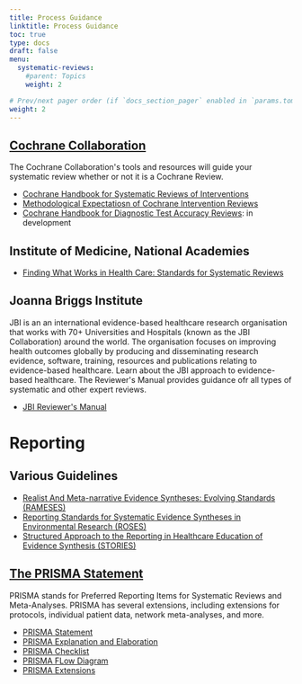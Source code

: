 ```yaml
---
title: Process Guidance
linktitle: Process Guidance
toc: true
type: docs
draft: false
menu:
  systematic-reviews:
    #parent: Topics
    weight: 2

# Prev/next pager order (if `docs_section_pager` enabled in `params.toml`)
weight: 2
---
```


## [Cochrane Collaboration](https://www.cochrane.org/)

The Cochrane Collaboration's tools and resources will guide your systematic review whether or not it is a Cochrane Review.

* [Cochrane Handbook for Systematic Reviews of Interventions](http://training.cochrane.org/handbook)
* [Methodological Expectatiosn of Cochrane Intervention Reviews](http://community.cochrane.org/mecir-manual)
* [Cochrane Handbook for Diagnostic Test Accuracy Reviews](https://methods.cochrane.org/sdt/handbook-dta-reviews): in development

## Institute of Medicine, National Academies

* [Finding What Works in Health Care: Standards for Systematic Reviews](https://www.nap.edu/read/13059/chapter/1)


## Joanna Briggs Institute

JBI is an an international evidence-based healthcare research organisation that works with 70+ Universities and Hospitals (known as the JBI Collaboration) around the world. The organisation focuses on improving health outcomes globally by producing and disseminating research evidence, software, training, resources and publications relating to evidence-based healthcare. Learn about the JBI approach to evidence-based healthcare. The Reviewer's Manual provides guidance ofr all types of systematic and other expert reviews.

* [JBI Reviewer's Manual](https://wiki.jbi.global/display/MANUAL/JBI+Manual+for+Evidence+Synthesis)


# Reporting

## Various Guidelines

* [Realist And Meta-narrative Evidence Syntheses: Evolving Standards (RAMESES)](http://www.ramesesproject.org/)
* [Reporting Standards for Systematic Evidence Syntheses in Environmental Research (ROSES)](https://www.roses-reporting.com/)
* [Structured Approach to the Reporting in Healthcare Education of Evidence Synthesis (STORIES)](http://clok.uclan.ac.uk/12077/)


## [The PRISMA Statement](http://www.prisma-statement.org/)

PRISMA stands for Preferred Reporting Items for Systematic Reviews and Meta-Analyses. PRISMA has several extensions, including extensions for protocols, individual patient data, network meta-analyses, and more.

* [PRISMA Statement](http://journals.plos.org/plosmedicine/article?id=10.1371/journal.pmed.1000097)
* [PRISMA Explanation and Elaboration](http://journals.plos.org/plosmedicine/article?id=10.1371/journal.pmed.1000100)
* [PRISMA Checklist](http://www.prisma-statement.org/documents/PRISMA%202009%20checklist.doc)
* [PRISMA FLow Diagram](http://www.prisma-statement.org/documents/PRISMA%202009%20flow%20diagram.doc)
* [PRISMA Extensions](http://www.prisma-statement.org/Extensions/Default.aspx)
